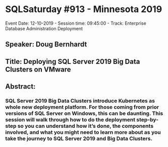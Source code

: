 # SQLSaturday #913 - Minnesota 2019
Event Date: 12-10-2019 - Session time: 09:45:00 - Track: Enterprise Database Administration  Deployment
## Speaker: Doug Bernhardt
## Title: Deploying SQL Server 2019 Big Data Clusters on VMware
## Abstract:
### SQL Server 2019 Big Data Clusters introduce Kubernetes as whole new deployment platform.  For those coming from prior versions of SQL Server on Windows, this can be daunting.  This session will walk through how to do the deployment step-by-step so you can understand how it’s done, the components involved, and what you might need to learn more about as you take the journey to SQL Server 2019 and Big Data Clusters.
